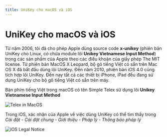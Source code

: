 ```yaml
---
title: UniKey cho macOS và iOS
---
```

# UniKey cho macOS và iOS

Từ năm 2006, tôi đã cho phép Apple dùng source code **x-unikey** (phiên bản UniKey cho Linux, có chứa module lõi **Unikey Vietnamese Input Method**) trong các sản phẩm của Apple theo các điều khoản của giấy phép The MIT license. Từ phiên bản MacOS X Leopard, bộ gõ tiếng Việt có sẵn trên Mac OS X đã bắt đầu dùng lõi UniKey. Đến năm 2010, phiên bản iOS 4.0 cũng tích hợp lõi UniKey. Đến nay tất cả các thiết bị iPhone, iPad đều đang sử dụng UniKey cho bộ gõ tiếng Việt có sẵn trên máy.

Bàn phím tiếng Việt trong macOS có tên Simple Telex sử dụng lõi **Unikey Vietnamese Input Method**

![Telex in MacOS](/img/macos-telex.png)

Trong iOS, xác nhận của Apple về việc dùng UniKey có thể tìm thấy trong *Cài đặt - Cài đặt chung - Giới thiệu - Pháp lý - Thông báo pháp lý*

![iOS Legal Notice](/img/ios-legal.jpg)
